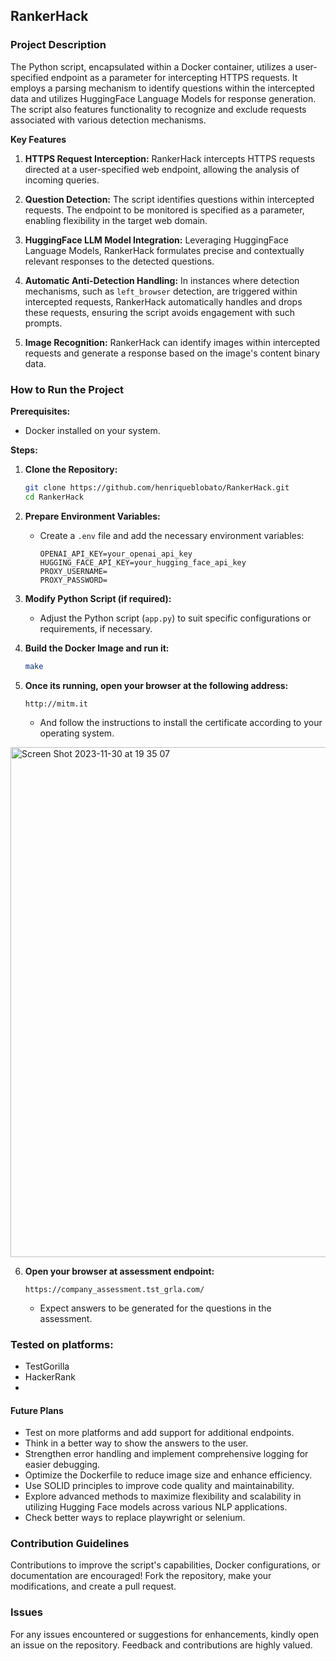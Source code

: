 ## RankerHack

### Project Description
The Python script, encapsulated within a Docker container, utilizes a user-specified endpoint as a parameter for intercepting HTTPS requests. It employs a parsing mechanism to identify questions within the intercepted data and utilizes HuggingFace Language Models for response generation. The script also features functionality to recognize and exclude requests associated with various detection mechanisms.

**Key Features**

1. **HTTPS Request Interception:** RankerHack intercepts HTTPS requests directed at a user-specified web endpoint, allowing the analysis of incoming queries.

2. **Question Detection:** The script identifies questions within intercepted requests. The endpoint to be monitored is specified as a parameter, enabling flexibility in the target web domain.

3. **HuggingFace LLM Model Integration:** Leveraging HuggingFace Language Models, RankerHack formulates precise and contextually relevant responses to the detected questions.

4. **Automatic Anti-Detection Handling:** In instances where detection mechanisms, such as `left_browser` detection, are triggered within intercepted requests, RankerHack automatically handles and drops these requests, ensuring the script avoids engagement with such prompts.

5. **Image Recognition:** RankerHack can identify images within intercepted requests and generate a response based on the image's content binary data.


### How to Run the Project

**Prerequisites:**
- Docker installed on your system.

**Steps:**

1. **Clone the Repository:**
    ```bash
    git clone https://github.com/henriqueblobato/RankerHack.git
    cd RankerHack
    ```

2. **Prepare Environment Variables:**

    - Create a `.env` file and add the necessary environment variables:
        ```plaintext
        OPENAI_API_KEY=your_openai_api_key
        HUGGING_FACE_API_KEY=your_hugging_face_api_key
        PROXY_USERNAME=
        PROXY_PASSWORD=
        ```

3. **Modify Python Script (if required):**

    - Adjust the Python script (`app.py`) to suit specific configurations or requirements, if necessary.

4. **Build the Docker Image and run it:**
    ```bash
    make
    ```
   
5. **Once its running, open your browser at the following address:**
    ```plaintext
    http://mitm.it
    ```
    - And follow the instructions to install the certificate according to your operating system.

<img width="816" alt="Screen Shot 2023-11-30 at 19 35 07" src="https://github.com/henriqueblobato/RankerHack/assets/18133417/ef441dd1-3753-430b-a02e-70da9159712f">


6. **Open your browser at assessment endpoint:**
    ```plaintext
    https://company_assessment.tst_grla.com/
    ```
    - Expect answers to be generated for the questions in the assessment.
   
### Tested on platforms:
- TestGorilla
- HackerRank
- 

#### Future Plans
- Test on more platforms and add support for additional endpoints.
- Think in a better way to show the answers to the user.
- Strengthen error handling and implement comprehensive logging for easier debugging.
- Optimize the Dockerfile to reduce image size and enhance efficiency.
- Use SOLID principles to improve code quality and maintainability.
- Explore advanced methods to maximize flexibility and scalability in utilizing Hugging Face models across various NLP applications.
- Check better ways to replace playwright or selenium.

### Contribution Guidelines
Contributions to improve the script's capabilities, Docker configurations, or documentation are encouraged! Fork the repository, make your modifications, and create a pull request.

### Issues
For any issues encountered or suggestions for enhancements, kindly open an issue on the repository. Feedback and contributions are highly valued.
